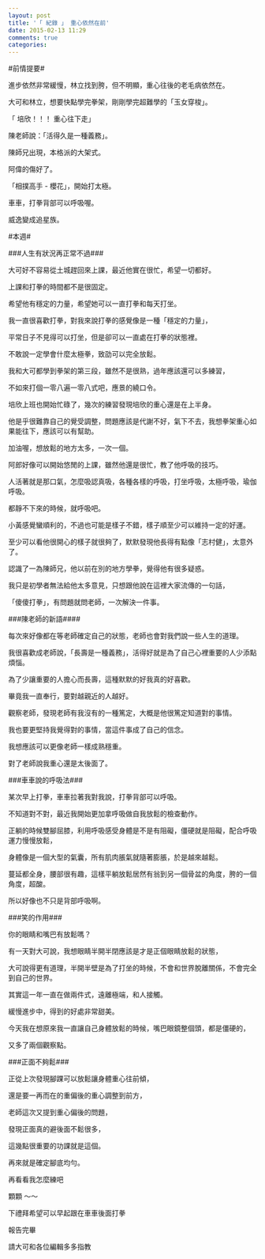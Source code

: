 ```yaml
---
layout: post
title: '「 紀錄 」 重心依然在前'
date: 2015-02-13 11:29
comments: true
categories: 
---
```

#前情提要#

進步依然非常緩慢，林立找到胯，但不明顯，重心往後的老毛病依然在。

大可和林立，想要快點學完拳架，剛剛學完超難學的「玉女穿梭」。

「 培欣！！！ 重心往下走」

陳老師說：「活得久是一種義務」。

陳師兄出現，本格派的大架式。

阿偉的傷好了。

「相撲高手 - 櫻花」，開始打太極。

車車，打拳背部可以呼吸喔。

威逸變成追星族。


#本週#

###人生有狀況再正常不過###

大可好不容易從土城趕回來上課，最近他實在很忙，希望一切都好。

上課和打拳的時間都不是很固定。

希望他有穩定的力量，希望她可以一直打拳和每天打坐。

我一直很喜歡打拳，對我來說打拳的感覺像是一種「穩定的力量」，

平常日子不見得可以打坐，但是卻可以一直處在打拳的狀態裡。

不敢說一定學會什麼太極拳，致劭可以完全放鬆。

我和大可都學到拳架的第三段，雖然不是很熟，過年應該還可以多練習，

不如來打個一零八遍一零八式吧，應景的繞口令。

培欣上班也開始忙碌了，幾次的練習發現培欣的重心還是在上半身。

他是乎很難靠自己的覺受調整，問題應該是代謝不好，氣下不去，我想拳架重心如果能往下，應該可以有幫助。

加油喔，想放鬆的地方太多，一次一個。


阿郎好像可以開始悠閒的上課，雖然他還是很忙，教了他呼吸的技巧。

人活著就是那口氣，怎麼吸認真吸，各種各樣的呼吸，打坐呼吸，太極呼吸，瑜伽呼吸。

都靜不下來的時候，就呼吸吧。


小黃感覺蠻順利的，不過也可能是樣子不錯，樣子順至少可以維持一定的好運。

至少可以看他很開心的樣子就很夠了，默默發現他長得有點像「志村健」，太意外了。


認識了一為陳師兄，他以前在別的地方學拳，覺得他有很多疑惑。

我只是初學者無法給他太多意見，只想跟他說在這裡大家流傳的一句話，

「傻傻打拳」，有問題就問老師，一次解決一件事。

###陳老師的新語####

每次來好像都在等老師確定自己的狀態，老師也會對我們說一些人生的道理。

我很喜歡成老師說，「長壽是一種義務」，活得好就是為了自己心裡重要的人少添點煩惱。

為了少讓重要的人擔心而長壽，這種默默的好我真的好喜歡。

畢竟我一直奉行，要對越親近的人越好。

觀察老師，發現老師有我沒有的一種篤定，大概是他很篤定知道對的事情。

我也要更堅持我覺得對的事情，當這件事成了自己的信念。

我想應該可以更像老師一樣成熟穩重。

對了老師說我重心還是太後面了。

###車車說的呼吸法###

某次早上打拳，車車拉著我對我說，打拳背部可以呼吸。

不知道對不對，最近我開始更加拿呼吸做自我放鬆的檢查動作。

正躺的時候雙腳屈膝，利用呼吸感受身體是不是有阻礙，僵硬就是阻礙，配合呼吸運力慢慢放鬆，

身體像是一個大型的氣囊，所有肌肉脹氣就隨著膨脹，於是越來越鬆。

蔓延都全身，腰部很有趣，這樣平躺放鬆居然有翁到另一個骨盆的角度，胯的一個角度，超酸。

所以好像也不只是背部呼吸啊。

###笑的作用###

你的眼睛和嘴巴有放鬆嗎？

有一天對大可說，我想眼睛半開半閉應該是才是正個眼睛放鬆的狀態，

大可說得更有道理，半開半壁是為了打坐的時候，不會和世界脫離關係，不會完全到自己的世界。

其實這一年一直在做兩件式，遠離極端，和人接觸。

緩慢進步中，得到的好處非常甜美。

今天我在想原來我一直讓自己身體放鬆的時候，嘴巴眼鏡整個頭，都是僵硬的，

又多了兩個觀察點。

###正面不夠鬆###

正從上次發現腳踝可以放鬆讓身體重心往前傾，

還是要一再而在的重偏後的重心調整到前方，

老師這次又提到重心偏後的問題，

發現正面真的避後面不鬆很多，

這幾點很重要的功課就是這個。

再來就是確定腳底均勻。

再看看我怎麼練吧


顆顆 ～～

下禮拜希望可以早起跟在車車後面打拳

報告完畢


請大可和各位編輯多多指教
























































